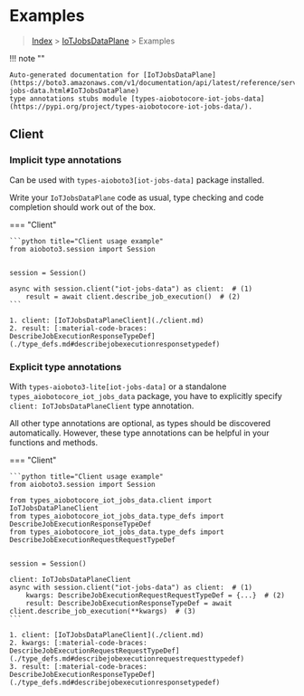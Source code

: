 # Examples

> [Index](../README.md) > [IoTJobsDataPlane](./README.md) > Examples

!!! note ""

    Auto-generated documentation for [IoTJobsDataPlane](https://boto3.amazonaws.com/v1/documentation/api/latest/reference/services/iot-jobs-data.html#IoTJobsDataPlane)
    type annotations stubs module [types-aiobotocore-iot-jobs-data](https://pypi.org/project/types-aiobotocore-iot-jobs-data/).

## Client

### Implicit type annotations

Can be used with `types-aioboto3[iot-jobs-data]` package installed.

Write your `IoTJobsDataPlane` code as usual,
type checking and code completion should work out of the box.



=== "Client"

    ```python title="Client usage example"
    from aioboto3.session import Session


    session = Session()

    async with session.client("iot-jobs-data") as client:  # (1)
        result = await client.describe_job_execution()  # (2)
    ```

    1. client: [IoTJobsDataPlaneClient](./client.md)
    2. result: [:material-code-braces: DescribeJobExecutionResponseTypeDef](./type_defs.md#describejobexecutionresponsetypedef) 






### Explicit type annotations

With `types-aioboto3-lite[iot-jobs-data]`
or a standalone `types_aiobotocore_iot_jobs_data` package, you have to explicitly specify
`client: IoTJobsDataPlaneClient` type annotation.

All other type annotations are optional, as types should be discovered automatically.
However, these type annotations can be helpful in your functions and methods.


=== "Client"

    ```python title="Client usage example"
    from aioboto3.session import Session

    from types_aiobotocore_iot_jobs_data.client import IoTJobsDataPlaneClient
    from types_aiobotocore_iot_jobs_data.type_defs import DescribeJobExecutionResponseTypeDef
    from types_aiobotocore_iot_jobs_data.type_defs import DescribeJobExecutionRequestRequestTypeDef


    session = Session()

    client: IoTJobsDataPlaneClient
    async with session.client("iot-jobs-data") as client:  # (1)
        kwargs: DescribeJobExecutionRequestRequestTypeDef = {...}  # (2)
        result: DescribeJobExecutionResponseTypeDef = await client.describe_job_execution(**kwargs)  # (3)
    ```

    1. client: [IoTJobsDataPlaneClient](./client.md)
    2. kwargs: [:material-code-braces: DescribeJobExecutionRequestRequestTypeDef](./type_defs.md#describejobexecutionrequestrequesttypedef) 
    3. result: [:material-code-braces: DescribeJobExecutionResponseTypeDef](./type_defs.md#describejobexecutionresponsetypedef) 






